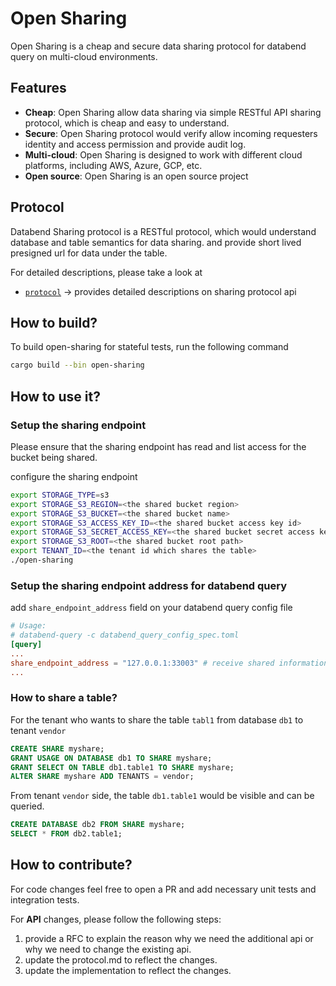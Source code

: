 # Open Sharing
Open Sharing is a cheap and secure data sharing protocol for databend query on multi-cloud environments.

## Features
* **Cheap**: Open Sharing allow data sharing via simple RESTful API sharing protocol, which is cheap and easy to understand.
* **Secure**: Open Sharing protocol would verify allow incoming requesters identity and access permission and provide audit log.
* **Multi-cloud**: Open Sharing is designed to work with different cloud platforms, including AWS, Azure, GCP, etc.
* **Open source**: Open Sharing is an open source project

## Protocol
Databend Sharing protocol is a RESTful protocol, which would understand database and table semantics for data sharing.
and provide short lived presigned url for data under the table.

For detailed descriptions, please take a look at
- [`protocol`](./protocol.md) -> provides detailed descriptions on sharing protocol api

## How to build?

To build open-sharing for stateful tests, run the following command
```bash
cargo build --bin open-sharing
```

## How to use it?

### Setup the sharing endpoint

Please ensure that the sharing endpoint has read and list access for the bucket being shared.

configure the sharing endpoint
```bash
export STORAGE_TYPE=s3
export STORAGE_S3_REGION=<the shared bucket region>
export STORAGE_S3_BUCKET=<the shared bucket name>
export STORAGE_S3_ACCESS_KEY_ID=<the shared bucket access key id>
export STORAGE_S3_SECRET_ACCESS_KEY=<the shared bucket secret access key>
export STORAGE_S3_ROOT=<the shared bucket root path>
export TENANT_ID=<the tenant id which shares the table>
./open-sharing
```

### Setup the sharing endpoint address for databend query

add `share_endpoint_address` field on your databend query config file

```toml
# Usage:
# databend-query -c databend_query_config_spec.toml
[query]
...
share_endpoint_address = "127.0.0.1:33003" # receive shared information from open sharing
...
```

### How to share a table?

For the tenant who wants to share the table `tabl1` from database `db1` to tenant `vendor`

```sql
CREATE SHARE myshare;
GRANT USAGE ON DATABASE db1 TO SHARE myshare;
GRANT SELECT ON TABLE db1.table1 TO SHARE myshare;
ALTER SHARE myshare ADD TENANTS = vendor;
```

From tenant `vendor` side, the table `db1.table1` would be visible and can be queried.

```sql
CREATE DATABASE db2 FROM SHARE myshare;
SELECT * FROM db2.table1;
```

## How to contribute?

For code changes feel free to open a PR and add necessary unit tests and integration tests.

For **API** changes, please follow the following steps:
1. provide a RFC to explain the reason why we need the additional api or why we need to change the existing api.
2. update the protocol.md to reflect the changes.
3. update the implementation to reflect the changes.

